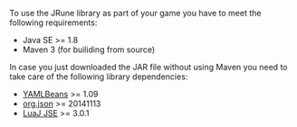 To use the JRune library as part of your game you have to meet the following requirements:

* Java SE >= 1.8
* Maven 3 (for builiding from source)

In case you just downloaded the JAR file without using Maven you need to take care of the following library dependencies:

* [YAMLBeans](https://github.com/EsotericSoftware/yamlbeans/) >= 1.09
* [org.json](http://www.json.org/) >= 20141113
* [LuaJ JSE](http://sourceforge.net/projects/luaj/) >= 3.0.1